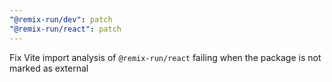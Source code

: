 ```yaml
---
"@remix-run/dev": patch
"@remix-run/react": patch
---
```


Fix Vite import analysis of `@remix-run/react` failing when the package is not marked as external
